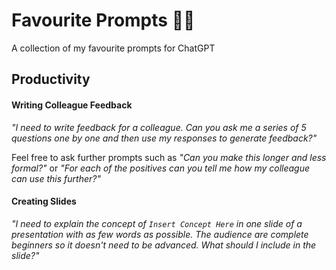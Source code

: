 # Favourite Prompts 💬🤖

A collection of my favourite prompts for ChatGPT

## Productivity 

#### Writing Colleague Feedback
_"I need to write feedback for a colleague. Can you ask me a series of 5 questions one by one and then use my responses to generate feedback?"_

Feel free to ask further prompts such as _"Can you make this longer and less formal?"_ or _"For each of the positives can you tell me how my colleague can use this further?"_

#### Creating Slides
_"I need to explain the concept of `Insert Concept Here` in one slide of a presentation with as few words as possible. The audience are complete beginners so it doesn't need to be advanced. What should I include in the slide?"_

